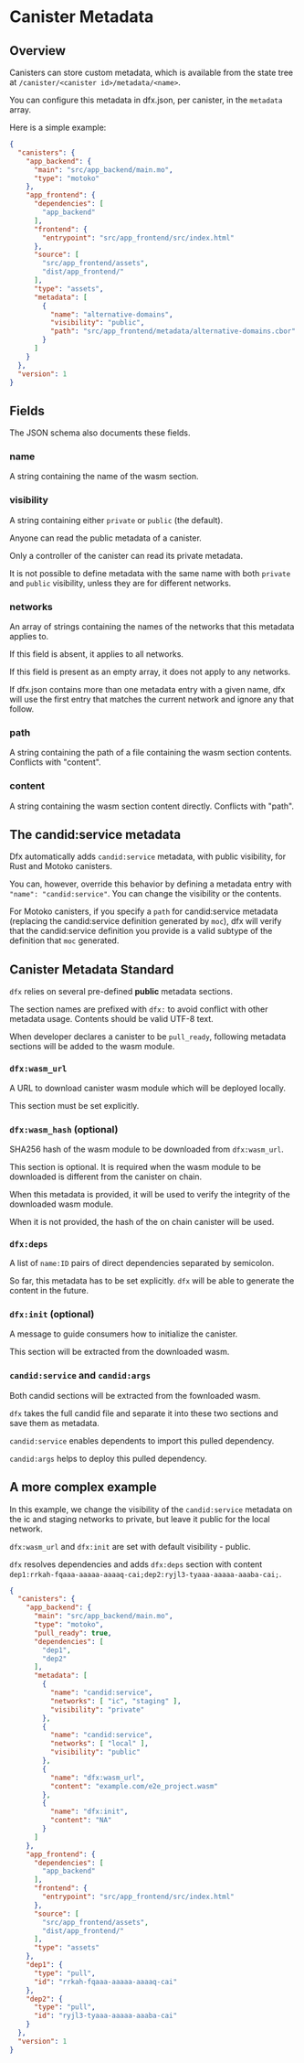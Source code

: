 # Canister Metadata

## Overview

Canisters can store custom metadata, which is available from the state tree at `/canister/<canister id>/metadata/<name>`.

You can configure this metadata in dfx.json, per canister, in the `metadata` array.

Here is a simple example:

```json
{
  "canisters": {
    "app_backend": {
      "main": "src/app_backend/main.mo",
      "type": "motoko"
    },
    "app_frontend": {
      "dependencies": [
        "app_backend"
      ],
      "frontend": {
        "entrypoint": "src/app_frontend/src/index.html"
      },
      "source": [
        "src/app_frontend/assets",
        "dist/app_frontend/"
      ],
      "type": "assets",
      "metadata": [
        {
          "name": "alternative-domains",
          "visibility": "public",
          "path": "src/app_frontend/metadata/alternative-domains.cbor"
        }
      ]
    }
  },
  "version": 1
}
```
## Fields

The JSON schema also documents these fields.

### name

A string containing the name of the wasm section.

### visibility

A string containing either `private` or `public` (the default).

Anyone can read the public metadata of a canister.

Only a controller of the canister can read its private metadata.

It is not possible to define metadata with the same name with both `private` and `public` visibility, unless they are for different networks.

### networks

An array of strings containing the names of the networks that this metadata applies to.

If this field is absent, it applies to all networks.

If this field is present as an empty array, it does not apply to any networks.

If dfx.json contains more than one metadata entry with a given name, dfx will use the first entry that matches the current network and ignore any that follow.

### path

A string containing the path of a file containing the wasm section contents. Conflicts with "content".

### content

A string containing the wasm section content directly. Conflicts with "path".

## The candid:service metadata

Dfx automatically adds `candid:service` metadata, with public visibility, for Rust and Motoko canisters.

You can, however, override this behavior by defining a metadata entry with `"name": "candid:service"`.  You can change the visibility or the contents.

For Motoko canisters, if you specify a `path` for candid:service metadata (replacing the candid:service definition generated by `moc`), dfx will verify that the candid:service definition you provide is a valid subtype of the definition that `moc` generated.

## Canister Metadata Standard

`dfx` relies on several pre-defined **public** metadata sections.

The section names are prefixed with `dfx:` to avoid conflict with other metadata usage. Contents should be valid UTF-8 text.

When developer declares a canister to be `pull_ready`, following metadata sections will be added to the wasm module.

### `dfx:wasm_url`

A URL to download canister wasm module which will be deployed locally.

This section must be set explicitly.

### `dfx:wasm_hash` (optional)

SHA256 hash of the wasm module to be downloaded from `dfx:wasm_url`.

This section is optional. It is required when the wasm module to be downloaded is different from the canister on chain.

When this metadata is provided, it will be used to verify the integrity of the downloaded wasm module.

When it is not provided, the hash of the on chain canister will be used.

### `dfx:deps`

A list of `name:ID` pairs of direct dependencies separated by semicolon.

So far, this metadata has to be set explicitly. `dfx` will be able to generate the content in the future.

### `dfx:init` (optional)

A message to guide consumers how to initialize the canister.

This section will be extracted from the downloaded wasm.

### `candid:service` and `candid:args`

Both candid sections will be extracted from the fownloaded wasm.

`dfx` takes the full candid file and separate it into these two sections and save them as metadata.

`candid:service` enables dependents to import this pulled dependency.

`candid:args` helps to deploy this pulled dependency.

## A more complex example

In this example, we change the visibility of the `candid:service` metadata on the ic and staging networks to private, but leave it public for the local network.

`dfx:wasm_url` and `dfx:init` are set with default visibility - public.

`dfx` resolves dependencies and adds `dfx:deps` section with content `dep1:rrkah-fqaaa-aaaaa-aaaaq-cai;dep2:ryjl3-tyaaa-aaaaa-aaaba-cai;`.

```json
{
  "canisters": {
    "app_backend": {
      "main": "src/app_backend/main.mo",
      "type": "motoko",
      "pull_ready": true,
      "dependencies": [
        "dep1",
        "dep2"
      ],
      "metadata": [
        {
          "name": "candid:service",
          "networks": [ "ic", "staging" ],
          "visibility": "private"
        },
        {
          "name": "candid:service",
          "networks": [ "local" ],
          "visibility": "public"
        },
        {
          "name": "dfx:wasm_url",
          "content": "example.com/e2e_project.wasm"
        },
        {
          "name": "dfx:init",
          "content": "NA"
        }
      ]
    },
    "app_frontend": {
      "dependencies": [
        "app_backend"
      ],
      "frontend": {
        "entrypoint": "src/app_frontend/src/index.html"
      },
      "source": [
        "src/app_frontend/assets",
        "dist/app_frontend/"
      ],
      "type": "assets"
    },
    "dep1": {
      "type": "pull",
      "id": "rrkah-fqaaa-aaaaa-aaaaq-cai"
    },
    "dep2": {
      "type": "pull",
      "id": "ryjl3-tyaaa-aaaaa-aaaba-cai"
    }
  },
  "version": 1
}
```
